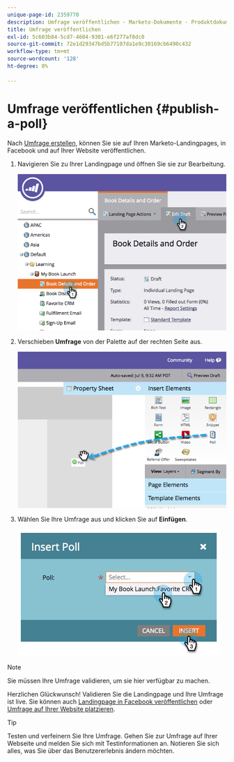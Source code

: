 ```yaml
---
unique-page-id: 2359770
description: Umfrage veröffentlichen - Marketo-Dokumente - Produktdokumentation
title: Umfrage veröffentlichen
exl-id: 5c603b84-5cd7-4604-9301-e6f277af8dc0
source-git-commit: 72e1d29347bd5b77107da1e9c30169cb6490c432
workflow-type: tm+mt
source-wordcount: '128'
ht-degree: 0%

---
```


# Umfrage veröffentlichen {#publish-a-poll}

Nach [Umfrage erstellen](/help/marketo/product-docs/demand-generation/social/creating-a-poll/create-a-poll.md), können Sie sie auf Ihren Marketo-Landingpages, in Facebook und auf Ihrer Website veröffentlichen.

1. Navigieren Sie zu Ihrer Landingpage und öffnen Sie sie zur Bearbeitung.

   ![](assets/image2014-9-19-10-3a45-3a23.png)

1. Verschieben **Umfrage** von der Palette auf der rechten Seite aus.

   ![](assets/image2014-9-19-10-3a45-3a50.png)

1. Wählen Sie Ihre Umfrage aus und klicken Sie auf **Einfügen**.

   ![](assets/image2014-9-19-10-3a45-3a58.png)

>[!NOTE]
>
>Sie müssen Ihre Umfrage validieren, um sie hier verfügbar zu machen.

Herzlichen Glückwunsch!  Validieren Sie die Landingpage und Ihre Umfrage ist live. Sie können auch [Landingpage in Facebook veröffentlichen](/help/marketo/product-docs/demand-generation/facebook/publish-landing-pages-to-facebook.md) oder [Umfrage auf Ihrer Website platzieren](/help/marketo/product-docs/demand-generation/social/social-functions/deploy-social-on-your-website.md).

>[!TIP]
>
>Testen und verfeinern Sie Ihre Umfrage. Gehen Sie zur Umfrage auf Ihrer Webseite und melden Sie sich mit Testinformationen an. Notieren Sie sich alles, was Sie über das Benutzererlebnis ändern möchten.
